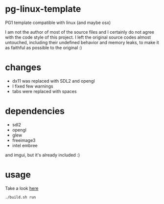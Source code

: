 # pg-linux-template

PG1 template compatible with linux (and maybe osx)

I am not the author of most of the source files and I certainly do not agree with the code style of this project. I left the original source codes almost untouched, including their undefined behavior and memory leaks, to make it as faithful as possible to the original :)

# changes

- dx11 was replaced with SDL2 and opengl
- I fixed few warnings
- tabs were replaced with spaces

# dependencies

- sdl2
- opengl
- glew
- freeimage3
- intel embree

and imgui, but it's already included :)


# usage

Take a look [here](build.sh)

```sh
./build.sh run
```

